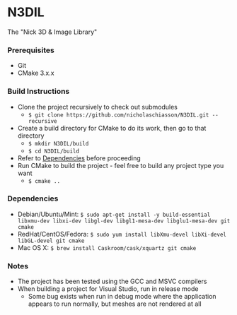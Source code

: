 # N3DIL
The "Nick 3D & Image Library"

### Prerequisites
- Git
- CMake 3.x.x

### Build Instructions
- Clone the project recursively to check out submodules
  - ```$ git clone https://github.com/nicholaschiasson/N3DIL.git --recursive```
- Create a build directory for CMake to do its work, then go to that directory
  - ```$ mkdir N3DIL/build```
  - ```$ cd N3DIL/build```
- Refer to [Dependencies](#dependencies) before proceeding
- Run CMake to build the project - feel free to build any project type you want
  - ```$ cmake ..```
  
### Dependencies
- Debian/Ubuntu/Mint: ```$ sudo apt-get install -y build-essential libxmu-dev libxi-dev libgl-dev libgl1-mesa-dev libglu1-mesa-dev git cmake```
- RedHat/CentOS/Fedora: ```$ sudo yum install libXmu-devel libXi-devel libGL-devel git cmake```
- Mac OS X: ```$ brew install Caskroom/cask/xquartz git cmake```
  
### Notes
- The project has been tested using the GCC and MSVC compilers
- When building a project for Visual Studio, run in release mode
  - Some bug exists when run in debug mode where the application appears to run normally, but meshes are not rendered at all
